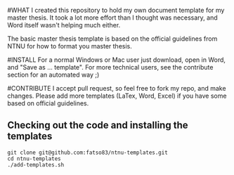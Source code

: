 #WHAT
I created this repository to hold my own document template for my 
master thesis. It took a lot more effort than I thought was necessary, 
and Word itself wasn't helping much either. 

The basic master thesis template is based on the official guidelines from 
NTNU for how to format you master thesis.

#INSTALL
For a normal Windows or Mac user just download, open in Word, and "Save as ... template".
For more technical users, see the contribute section for an automated way ;)

#CONTRIBUTE
I accept pull request, so feel free to fork my repo, and make changes.
Please add more templates (LaTex, Word, Excel) if you have some based 
on official guidelines.

## Checking out the code and installing the templates
```
git clone git@github.com:fatso83/ntnu-templates.git
cd ntnu-templates
./add-templates.sh
```
